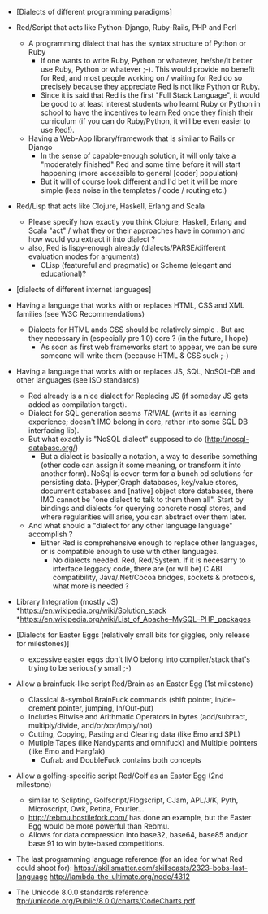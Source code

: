 * [Dialects of different programming paradigms]
* Red/Script that acts like Python-Django, Ruby-Rails, PHP and Perl
    * A programming dialect that has the syntax structure of Python or Ruby
        * If one wants to write Ruby, Python or whatever, he/she/it better use Ruby, Python or whatever ;-). This would provide no benefit for Red, and most people working on / waiting for Red do so precisely because they appreciate Red is not like Python or Ruby.
        * Since it is said that Red is the first "Full Stack Language", it would be good to at least interest students who learnt Ruby or Python in school to have the incentives to learn Red once they finish their curriculum (if you can do Ruby/Python, it will be even easier to use Red!).
    * Having a Web-App library/framework that is similar to Rails or Django
        * In the sense of capable-enough solution, it will only take a "moderately finished" Red and some time before it will start happening (more accessible to general [coder] population)
        * But it will of course look different and I'd bet it will be more simple (less noise in the templates / code / routing etc.)
* Red/Lisp that acts like Clojure, Haskell, Erlang and Scala
    * Please specify how exactly you think Clojure, Haskell, Erlang and Scala "act" / what they or their approaches have in common and how would you extract it into dialect ?
    * also, Red is lispy-enough already (dialects/PARSE/different evaluation modes for arguments)
        * CLisp (featureful and pragmatic) or Scheme (elegant and educational)?
* [dialects of different internet languages]
* Having a language that works with or replaces HTML, CSS and XML families (see W3C Recommendations)
    * Dialects for HTML ands CSS should be relatively simple . But are they necessary in (especially pre 1.0) core ? (in the future, I hope)
        * As soon as first web frameworks start to appear, we can be sure someone will write them (because HTML & CSS suck ;-)
* Having a language that works with or replaces JS, SQL, NoSQL-DB and other languages (see ISO standards) 
    * Red already is a nice dialect for Replacing JS (if someday JS gets added as compilation target).
    * Dialect for SQL generation seems _TRIVIAL_ (write it as learning experience; doesn't IMO belong in core, rather into some SQL DB interfacing lib).
    * But what exactly is "NoSQL dialect" supposed to do (http://nosql-database.org/)
        * But a dialect is basically a notation, a way to describe something (other code can assign it some meaning, or transform it into another form). NoSql is cover-term for a bunch od solutions for persisting data. [Hyper]Graph databases, key/value stores, document databases and [native] object store databases, there IMO cannot be "one dialect to talk to them them all". Start by bindings and dialects for querying concrete nosql stores, and where regularities will arise, you can abstract over them later.
    * And what should a "dialect for any other language language" accomplish ?
        * Either Red is comprehensive enough to replace other languages, or is compatible enough to use with other languages.
            * No dialects needed. Red, Red/System. If it is necesarry to interface leggacy code, there are (or will be) C ABI compatibility, Java/.Net/Cocoa bridges, sockets & protocols, what more is needed ?
* Library Integration (mostly JS)
    *https://en.wikipedia.org/wiki/Solution_stack
    *https://en.wikipedia.org/wiki/List_of_Apache–MySQL–PHP_packages
* [Dialects for Easter Eggs (relatively small bits for giggles, only release for milestones)]
    * excessive easter eggs don't IMO belong into compiler/stack that's trying to be serious(ly small ;-)
* Allow a brainfuck-like script Red/Brain as an Easter Egg (1st milestone)
    * Classical 8-symbol BrainFuck commands (shift pointer, in/de-crement pointer, jumping, In/Out-put)
    * Includes Bitwise and Arithmatic Operators in bytes (add/subtract, multiply/divide, and/or/xor/imply/not)
    * Cutting, Copying, Pasting and Clearing data (like Emo and SPL)
    * Mutiple Tapes (like Nandypants and omnifuck) and  Multiple pointers (like Emo and Hargfak)
        * Cufrab and DoubleFuck contains both concepts
* Allow a golfing-specific script Red/Golf as an Easter Egg  (2nd milestone)
    * similar to Sclipting, Golfscript/Flogscript, CJam, APL/J/K, Pyth, Microscript, Owk, Retina, Fourier...
    * http://rebmu.hostilefork.com/ has done an example, but the Easter Egg would be more powerful than Rebmu.
    * Allows for data compression into base32, base64, base85 and/or base 91 to win byte-based competitions.


* The last programming language reference (for an idea for what Red could shoot for): https://skillsmatter.com/skillscasts/2323-bobs-last-language http://lambda-the-ultimate.org/node/4312
* The Unicode 8.0.0 standards reference: ftp://unicode.org/Public/8.0.0/charts/CodeCharts.pdf